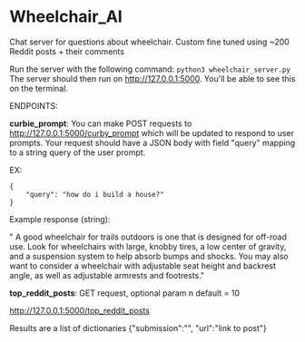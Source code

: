 # Wheelchair_AI
Chat server for questions about wheelchair. Custom fine tuned using ~200 Reddit posts + their comments 

Run the server with the following command:
`python3 wheelchair_server.py`
The server should then run on http://127.0.0.1:5000. You'll be able to see this on the terminal.


ENDPOINTS:


**curbie_prompt**:
You can make POST requests to http://127.0.0.1:5000/curby_prompt which will be updated to respond to user prompts.
Your request should have a JSON body with field "query" mapping to a string query of the user prompt.

EX:

```
{
    "query": "how do i build a house?"
}
```

Example response (string):

" A good wheelchair for trails outdoors is one that is designed for off-road use. Look for wheelchairs with large, knobby tires, a low center of gravity, and a suspension system to help absorb bumps and shocks. You may also want to consider a wheelchair with adjustable seat height and backrest angle, as well as adjustable armrests and footrests."

**top_reddit_posts**: GET request, optional param n default = 10

http://127.0.0.1:5000/top_reddit_posts

Results are a list of dictionaries {"submission":"<reddit post title>", "url":"link to post"}
